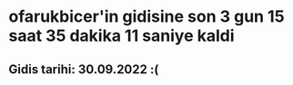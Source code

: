 # ofarukbicer'in gidisine son 3 gun 15 saat 35 dakika 11 saniye kaldi

## Gidis tarihi: 30.09.2022 :(